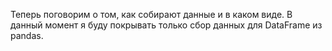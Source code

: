 Теперь поговорим о том, как собирают данные и в каком виде. В данный момент я буду покрывать только сбор данных для DataFrame из pandas.